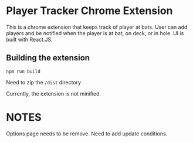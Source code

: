 # Player Tracker Chrome Extension

This is a chrome extension that keeps track of player at bats.  User can add players and be notified when the player is at bat, on deck, or in hole.  UI is built with React.JS.

## Building the extension

`npm run build`

Need to zip the `/dist` directory

Currently, the extension is not minified.

# NOTES

Options page needs to be remove.
Need to add update conditions.
